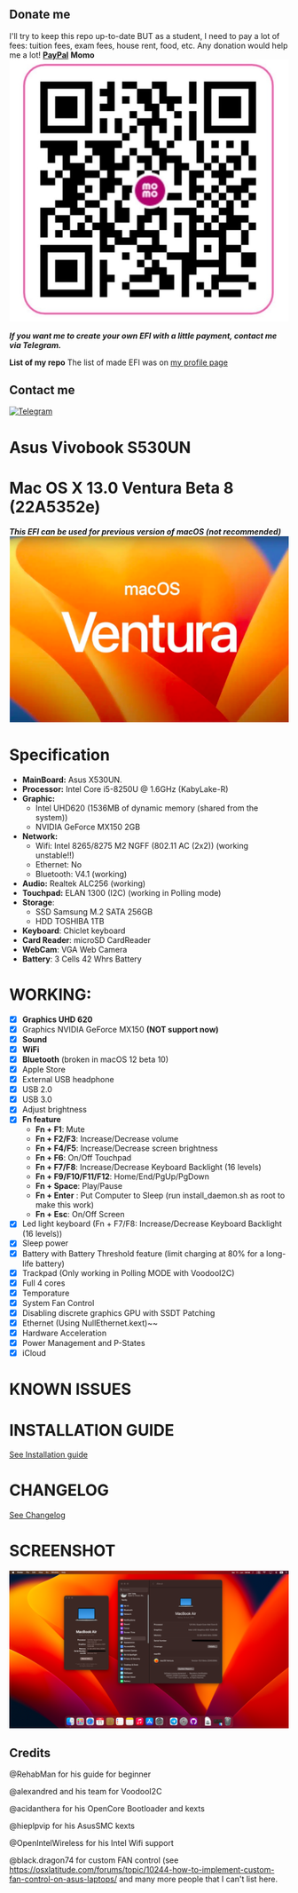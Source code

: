 ## Donate me
I'll try to keep this repo up-to-date BUT as a student, I need to pay a lot of fees: tuition fees, exam fees, house rent, food, etc.
Any donation would help me a lot!
[**PayPal**](https://paypal.me/vtlam98)
**Momo**
![Scan this QR code](https://github.com/tunglamvghy/AsusS530UN-hackintosh/raw/ventura/Screenshoot/momo.jpg)

***If you want me to create your own EFI with a little payment, contact me via Telegram.***

**List of my repo**
The list of made EFI was on [my profile page](https://github.com/tunglamvghy/tunglamvghy)


## Contact me
[![Telegram](https://img.shields.io/badge/Chat_on-Telegram-blue.svg)](https://t.me/tunglamvghy)

# Asus Vivobook S530UN
# Mac OS X 13.0 Ventura Beta 8 (22A5352e)
***This EFI can be used for previous version of macOS (not recommended)***
![Alt text](https://github.com/tunglamvghy/AsusS530UN-hackintosh/raw/ventura/Screenshoot/os.png)

# Specification
- **MainBoard:** Asus X530UN.
- **Processor:** Intel Core i5-8250U @ 1.6GHz (KabyLake-R)
- **Graphic:** 
  + Intel UHD620 (1536MB of dynamic memory (shared from the system))
  + NVIDIA GeForce MX150 2GB
- **Network:**
  + Wifi: Intel 8265/8275 M2 NGFF (802.11 AC (2x2)) (working unstable!!)
  + Ethernet: No
  + Bluetooth: V4.1 (working)
- **Audio:** Realtek ALC256 (working)
- **Touchpad:** ELAN 1300 (I2C) (working in Polling mode)
- **Storage**:
  + SSD Samsung M.2 SATA 256GB
  + HDD TOSHIBA 1TB
- **Keyboard**: Chiclet keyboard 
- **Card Reader**: microSD CardReader
- **WebCam**: VGA Web Camera
- **Battery**: 3 Cells 42 Whrs Battery

# WORKING:
- [x] **Graphics UHD 620**
- [x] Graphics NVIDIA GeForce MX150 **(NOT support now)**
- [x] **Sound**
- [x] **WiFi**
- [x] **Bluetooth** (broken in macOS 12 beta 10)
- [x] Apple Store
- [x] External USB headphone
- [x] USB 2.0
- [x] USB 3.0
- [x] Adjust brightness
- [x] **Fn feature** 
    + **Fn + F1**: Mute
    + **Fn + F2/F3**: Increase/Decrease volume
    + **Fn + F4/F5**: Increase/Decrease screen brightness
    + **Fn + F6**: On/Off Touchpad
    + **Fn + F7/F8**: Increase/Decrease Keyboard Backlight (16 levels)
    + **Fn + F9/F10/F11/F12**: Home/End/PgUp/PgDown
    + **Fn + Space**: Play/Pause
    + **Fn + Enter** : Put Computer to Sleep (run install_daemon.sh as root to make this work)
    + **Fn + Esc**: On/Off Screen
- [x] Led light keyboard (Fn + F7/F8: Increase/Decrease Keyboard Backlight (16 levels))
- [x] Sleep power
- [x] Battery with Battery Threshold feature (limit charging at 80% for a long-life battery) 
- [x] Trackpad (Only working in Polling MODE with VoodooI2C)
- [x] Full 4 cores
- [x] Temporature
- [x] System Fan Control
- [x] Disabling discrete graphics GPU with SSDT Patching
- [x] Ethernet (Using NullEthernet.kext)~~
- [x] Hardware Acceleration
- [x] Power Management and P-States
- [x] iCloud 

# KNOWN ISSUES


# INSTALLATION GUIDE
[See Installation guide](https://github.com/tunglamvghy/AsusS530UN-hackintosh/blob/ventura/Installation%20Guide.md)

# CHANGELOG
[See Changelog](https://github.com/tunglamvghy/AsusS530UN-hackintosh/blob/ventura/Changelog.md)

# SCREENSHOT
![Alt text](https://github.com/tunglamvghy/AsusS530UN-hackintosh/raw/ventura/Screenshoot/20220611.png)

## Credits
@RehabMan for his guide for beginner

@alexandred and his team for VoodooI2C

@acidanthera for his OpenCore Bootloader and kexts

@hieplpvip for his AsusSMC kexts

@OpenIntelWireless for his Intel Wifi support

@black.dragon74 for custom FAN control (see https://osxlatitude.com/forums/topic/10244-how-to-implement-custom-fan-control-on-asus-laptops/
and many more people that I can't list here.
